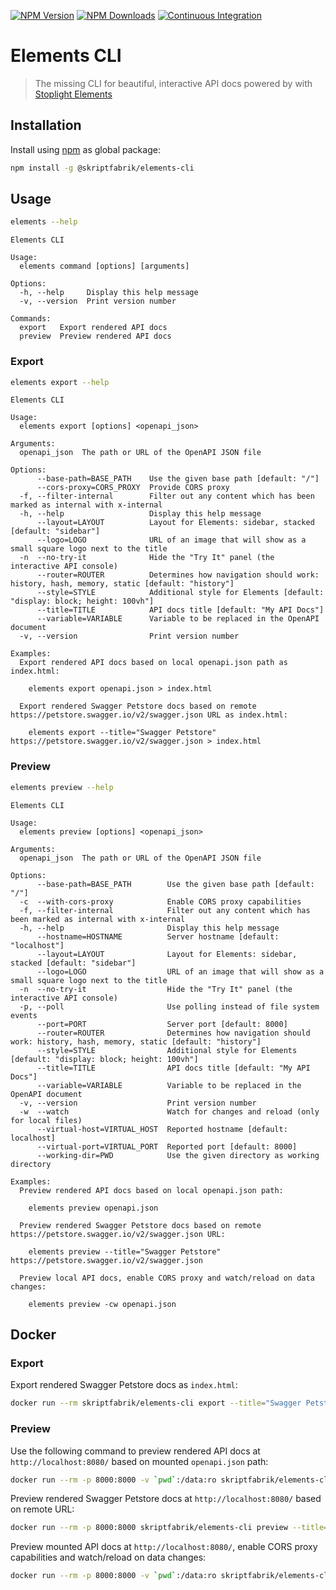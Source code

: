 [![NPM Version](https://img.shields.io/npm/v/@skriptfabrik/elements-cli)](https://www.npmjs.com/package/@skriptfabrik/elements-cli)
[![NPM Downloads](https://img.shields.io/npm/dt/@skriptfabrik/elements-cli)](https://www.npmjs.com/package/@skriptfabrik/elements-cli)
[![Continuous Integration](https://img.shields.io/github/workflow/status/skriptfabrik/elements-cli/Continuous%20Integration)](https://github.com/skriptfabrik/elements-cli/actions/workflows/ci.yml)

# Elements CLI

> The missing CLI for beautiful, interactive API docs powered by with [Stoplight Elements](https://github.com/stoplightio/elements)

## Installation

Install using [npm](https://docs.npmjs.com/about-npm/) as global package:

```bash
npm install -g @skriptfabrik/elements-cli
```

## Usage

```bash
elements --help
```

```text
Elements CLI

Usage:
  elements command [options] [arguments]

Options:
  -h, --help     Display this help message
  -v, --version  Print version number

Commands:
  export   Export rendered API docs
  preview  Preview rendered API docs
```

### Export

```bash
elements export --help
```

```text
Elements CLI

Usage:
  elements export [options] <openapi_json>

Arguments:
  openapi_json  The path or URL of the OpenAPI JSON file

Options:
      --base-path=BASE_PATH    Use the given base path [default: "/"]
      --cors-proxy=CORS_PROXY  Provide CORS proxy
  -f, --filter-internal        Filter out any content which has been marked as internal with x-internal
  -h, --help                   Display this help message
      --layout=LAYOUT          Layout for Elements: sidebar, stacked [default: "sidebar"]
      --logo=LOGO              URL of an image that will show as a small square logo next to the title
  -n  --no-try-it              Hide the "Try It" panel (the interactive API console)
      --router=ROUTER          Determines how navigation should work: history, hash, memory, static [default: "history"]
      --style=STYLE            Additional style for Elements [default: "display: block; height: 100vh"]
      --title=TITLE            API docs title [default: "My API Docs"]
      --variable=VARIABLE      Variable to be replaced in the OpenAPI document
  -v, --version                Print version number

Examples:
  Export rendered API docs based on local openapi.json path as index.html:

    elements export openapi.json > index.html

  Export rendered Swagger Petstore docs based on remote https://petstore.swagger.io/v2/swagger.json URL as index.html:

    elements export --title="Swagger Petstore" https://petstore.swagger.io/v2/swagger.json > index.html
```

### Preview

```bash
elements preview --help
```

```text
Elements CLI

Usage:
  elements preview [options] <openapi_json>

Arguments:
  openapi_json  The path or URL of the OpenAPI JSON file

Options:
      --base-path=BASE_PATH        Use the given base path [default: "/"]
  -c  --with-cors-proxy            Enable CORS proxy capabilities
  -f, --filter-internal            Filter out any content which has been marked as internal with x-internal
  -h, --help                       Display this help message
      --hostname=HOSTNAME          Server hostname [default: "localhost"]
      --layout=LAYOUT              Layout for Elements: sidebar, stacked [default: "sidebar"]
      --logo=LOGO                  URL of an image that will show as a small square logo next to the title
  -n  --no-try-it                  Hide the "Try It" panel (the interactive API console)
  -p, --poll                       Use polling instead of file system events
      --port=PORT                  Server port [default: 8000]
      --router=ROUTER              Determines how navigation should work: history, hash, memory, static [default: "history"]
      --style=STYLE                Additional style for Elements [default: "display: block; height: 100vh"]
      --title=TITLE                API docs title [default: "My API Docs"]
      --variable=VARIABLE          Variable to be replaced in the OpenAPI document
  -v, --version                    Print version number
  -w  --watch                      Watch for changes and reload (only for local files)
      --virtual-host=VIRTUAL_HOST  Reported hostname [default: localhost]
      --virtual-port=VIRTUAL_PORT  Reported port [default: 8000]
      --working-dir=PWD            Use the given directory as working directory

Examples:
  Preview rendered API docs based on local openapi.json path:

    elements preview openapi.json

  Preview rendered Swagger Petstore docs based on remote https://petstore.swagger.io/v2/swagger.json URL:

    elements preview --title="Swagger Petstore" https://petstore.swagger.io/v2/swagger.json

  Preview local API docs, enable CORS proxy and watch/reload on data changes:

    elements preview -cw openapi.json
```

## Docker

### Export

Export rendered Swagger Petstore docs as `index.html`:

```bash
docker run --rm skriptfabrik/elements-cli export --title="Swagger Petstore" https://petstore.swagger.io/v2/swagger.json > index.html
```

### Preview

Use the following command to preview rendered API docs at `http://localhost:8080/` based on mounted `openapi.json` path:

```bash
docker run --rm -p 8000:8000 -v `pwd`:/data:ro skriptfabrik/elements-cli preview openapi.json
```

Preview rendered Swagger Petstore docs at `http://localhost:8080/` based on remote URL:

```bash
docker run --rm -p 8000:8000 skriptfabrik/elements-cli preview --title="Swagger Petstore" https://petstore.swagger.io/v2/swagger.json
```

Preview mounted API docs at `http://localhost:8080/`, enable CORS proxy capabilities and watch/reload on data changes:

```bash
docker run --rm -p 8000:8000 -v `pwd`:/data:ro skriptfabrik/elements-cli preview -cw openapi.json
```
